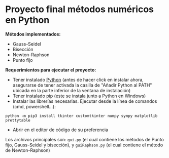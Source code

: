 # **Proyecto final métodos numéricos en Python**

**Métodos implementados:**
- Gauss-Seidel
- Bisección
- Newton-Raphson
- Punto fijo

**Requerimientos para ejecutar el proyecto:**
- Tener instalado [Python](https://www.python.org/ftp/python/3.11.1/python-3.11.1-amd64.exe) (antes de hacer click en instalar ahora, asegurarse de tener activada la casilla de "Añadir Python al PATH" ubicada en la parte inferior de la ventana de instalación)
- Tener instalado pip (este se instala junto a Python en Windows)
- Instalar las librerías necesarias. Ejecutar desde la línea de comandos (cmd, powershell...): 
```
python -m pip3 install tkinter customtkinter numpy sympy matplotlib prettytable
```
- Abrir en el editor de código de su preferencia

Los archivos principales son: `gui.py` (el cual contiene los métodos de Punto fijo, Gauss-Seidel y bisección), y `guiRaphson.py` (el cual contiene el método de Newton-Raphson)